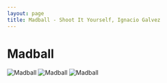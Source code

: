 ```yaml
---
layout: page
title: Madball - Shoot It Yourself, Ignacio Galvez
---
```


# Madball

![Madball](http://assets.farmhouse.co/publishing/1-shoot-it-yourself/images/madball-1.jpg)
![Madball](http://assets.farmhouse.co/publishing/1-shoot-it-yourself/images/madball-2.jpg)
![Madball](http://assets.farmhouse.co/publishing/1-shoot-it-yourself/images/madball-3.jpg)
